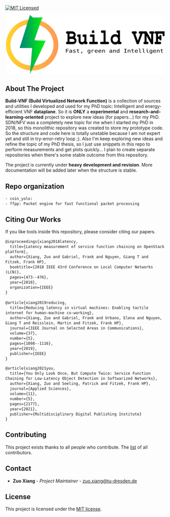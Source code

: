 [![MIT Licensed](https://img.shields.io/github/license/stevelorenz/build-vnf)](https://github.com/stevelorenz/build-vnf/blob/master/LICENSE)

<p align="center">
<img alt="Build-VNF" src="https://github.com/stevelorenz/build-vnf/raw/master/logo/logo_horizontal.png" width="500">
</p>

## About The Project

**Build-VNF (Build Virtualized Network Function)** is a collection of sources and utilities I developed and used for my PhD
topic: Intelligent and energy-efficient VNF **dataplane**.
So it is **ONLY** a **experimental** and **research-and-learning-oriented** project to explore new ideas (for papers...) for my PhD.
SDN/NFV was a completely new topic for me when I started my PhD in 2018, so this monolithic repository was created to
store my prototype code.
So the structure and code here is totally unstable because I am not expert yet and still in try-error-retry loop ;).
Also I'm keep exploring new ideas and refine the topic of my PhD thesis, so I just use snippets in this repo to perform
measurements and get plots quickly...
I plan to create separate repositories when there's some stable outcome from this repository.

The project is currently under **heavy development and revision**.
More documentation will be added later when the structure is stable.

## Repo organization

```
- coin_yolo:
- ffpp: Packet engine for fast functional packet processing
```

## Citing Our Works

If you like tools inside this repository, please consider citing our papers.

```
@inproceedings{xiang2018latency,
  title={Latency measurement of service function chaining on OpenStack platform},
  author={Xiang, Zuo and Gabriel, Frank and Nguyen, Giang T and Fitzek, Frank HP},
  booktitle={2018 IEEE 43rd Conference on Local Computer Networks (LCN)},
  pages={473--476},
  year={2018},
  organization={IEEE}
}

@article{xiang2019reducing,
  title={Reducing latency in virtual machines: Enabling tactile internet for human-machine co-working},
  author={Xiang, Zuo and Gabriel, Frank and Urbano, Elena and Nguyen, Giang T and Reisslein, Martin and Fitzek, Frank HP},
  journal={IEEE Journal on Selected Areas in Communications},
  volume={37},
  number={5},
  pages={1098--1116},
  year={2019},
  publisher={IEEE}
}
```

```
@article{xiang2021you,
  title={You Only Look Once, But Compute Twice: Service Function Chaining for Low-Latency Object Detection in Softwarized Networks},
  author={Xiang, Zuo and Seeling, Patrick and Fitzek, Frank HP},
  journal={Applied Sciences},
  volume={11},
  number={5},
  pages={2177},
  year={2021},
  publisher={Multidisciplinary Digital Publishing Institute}
}
```

## Contributing

This project exists thanks to all people who contribute.
The [list](./CONTRIBUTORS) of all contributors.

## Contact

* **Zuo Xiang** - *Project Maintainer* - zuo.xiang@tu-dresden.de

## License

This project is licensed under the [MIT license](./LICENSE).
